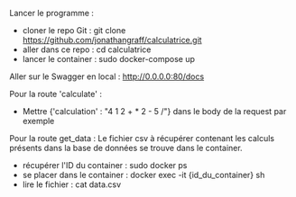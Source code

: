 Lancer le programme : 

- cloner le repo Git : git clone https://github.com/jonathangraff/calculatrice.git
- aller dans ce repo : cd calculatrice
- lancer le container : sudo docker-compose up

Aller sur le Swagger en local : 
 http://0.0.0.0:80/docs

Pour la route 'calculate' :
- Mettre {'calculation' : "4 1 2 + * 2 - 5 /"} dans le body de la request par exemple

Pour la route get_data : 
Le fichier csv à récupérer contenant les calculs présents dans la base de données se trouve dans le container.
- récupérer l'ID du container : sudo docker ps 
- se placer dans le container : docker exec -it {id_du_container} sh
- lire le fichier : cat data.csv
